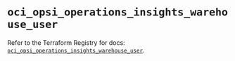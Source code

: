 # `oci_opsi_operations_insights_warehouse_user`

Refer to the Terraform Registry for docs: [`oci_opsi_operations_insights_warehouse_user`](https://registry.terraform.io/providers/oracle/oci/7.19.0/docs/resources/opsi_operations_insights_warehouse_user).
